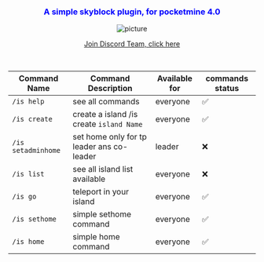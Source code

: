<div style="text-align: center; justify-content: center; margin-right: auto; margin-left: auto; width: 100%;">
<h3 style="color: blue"> A simple skyblock plugin, for pocketmine 4.0</h3>

<img  src="https://github.com/Aetheam/Skyblock_Aethteam-inDev-/blob/Master/img/AethTeam.png" alt="picture">

[Join Discord Team, click here](https://discord.gg/hjbADqXRde)

<br>

| Command Name       | Command Description                       | Available for | commands status |  
|--------------------|-------------------------------------------|---------------|-----------------|
| `/is help`         | see all commands                          | everyone      | ✅               |
| `/is create`       | create a island /is create `island Name ` | everyone      | ✅               |
| `/is setadminhome` | set home only for tp leader ans co-leader | leader        | ❌               |
| `/is list `        | see all island list available             | everyone      | ❌               | 
| `/is go `          | teleport in your island                   | everyone      | ✅               |
| `/is sethome `     | simple sethome command                    | everyone      | ✅               |
| `/is home `        | simple home command                       | everyone      | ✅               |

</div>


